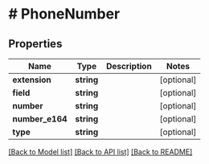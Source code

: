 # # PhoneNumber

## Properties

Name | Type | Description | Notes
------------ | ------------- | ------------- | -------------
**extension** | **string** |  | [optional]
**field** | **string** |  | [optional]
**number** | **string** |  | [optional]
**number_e164** | **string** |  | [optional]
**type** | **string** |  | [optional]

[[Back to Model list]](../../README.md#models) [[Back to API list]](../../README.md#endpoints) [[Back to README]](../../README.md)
